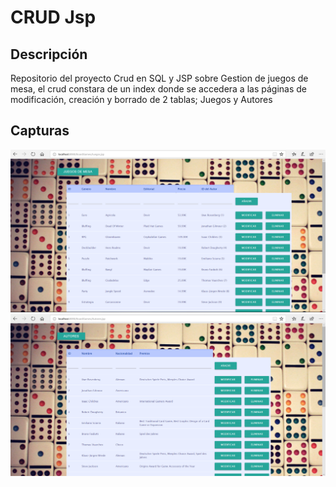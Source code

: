 # CRUD Jsp

## Descripción
Repositorio del proyecto Crud en SQL y JSP sobre Gestion de juegos de mesa, el crud constara de un index donde se accedera a las páginas de modificación, creación y borrado de 2 tablas; Juegos y Autores

## Capturas

<img src="Capturas/capJuegos.PNG">

<img src="Capturas/capAutores.PNG">
